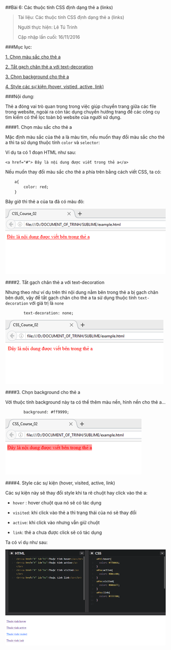 ##Bài 6: Các thuộc tính CSS định dạng thẻ a (links)

>Tài liệu: Các thuộc tính CSS định dạng thẻ a (links)
>
>Người thực hiện: Lê Tú Trinh
>
>Cập nhập lần cuối: 16/11/2016

###Mục lục:

[1. Chọn màu sắc cho thẻ a](#1)

[2. Tắt gạch chân thẻ a với text-decoration](#2)

[3. Chọn background cho thẻ a](#3)

[4. Style các sự kiện (hover, vistied, active, link)](#4)

###Nội dung:

Thẻ a đóng vai trò quan trọng trong việc giúp chuyển trang giữa các file trong website, ngoài ra còn tác dụng chuyển hướng trang để các công cụ tìm kiếm có thể lọc toàn bộ website của người sử dụng.

<a name="1"></a>
####1. Chọn màu sắc cho thẻ a

Mặc định màu sắc của thẻ a là màu tím, nếu muốn thay đổi màu sắc cho thẻ a thì ta sử dụng thuộc tính `color` và `selector`: 

Ví dụ ta có 1 đoạn HTML như sau:

```
<a href="#"> Đây là nội dung được viết trong thẻ a</a>
```

Nếu muốn thay đổi màu sắc cho thẻ a phía trên bằng cách viết CSS, ta có:

```
	a{
		color: red;
	}
```
 Bây giờ thì thẻ a của ta đã có màu đỏ:

 ![1](https://github.com/TrinhTu/web_developer/blob/master/Task10_CSS_Course_02/Bai06_The_a/image/1.png)

<a name="2"></a>
####2. Tắt gạch chân thẻ a với text-decoration

Nhưng theo như ví dụ trên thì nội dung nằm bên trong thẻ a bị gạch chân bên dưới, vậy để tắt gạch chân cho thẻ a ta sử dụng thuộc tính `text-decoration` với giá trị là `none`

```
		text-decoration: none;
```

![2](https://github.com/TrinhTu/web_developer/blob/master/Task10_CSS_Course_02/Bai06_The_a/image/2.png)

<a name="3"></a>
####3. Chọn background cho thẻ a

Với thuộc tính background này ta có thể thêm màu nền, hình nền cho thẻ a...

```
		background: #ff9999;
```

![3](https://github.com/TrinhTu/web_developer/blob/master/Task10_CSS_Course_02/Bai06_The_a/image/3.png)

<a name="4"></a>
####4. Style các sự kiện (hover, visited, active, link)

Các sự kiện này sẽ thay đổi style khi ta rê chuột hay click vào thẻ a:

- `hover` : hover chuột qua nó sẽ có tác dụng

- `visited`: khi click vào thẻ a thì trạng thái của nó sẽ thay đổi

- `active`: khi click vào nhưng vẫn giữ chuột

- `link`: thẻ a chưa được click sẽ có tác dụng

Ta có ví dụ như sau:

![4](https://github.com/TrinhTu/web_developer/blob/master/Task10_CSS_Course_02/Bai06_The_a/image/4.png)

